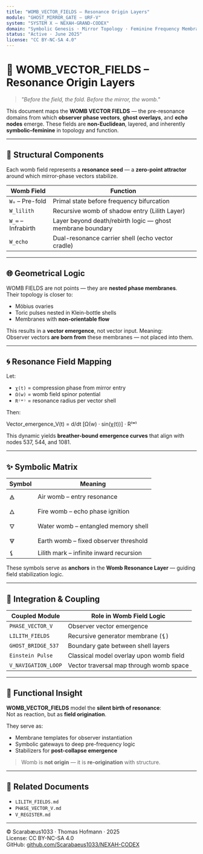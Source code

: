 ```yaml
---
title: "WOMB_VECTOR_FIELDS – Resonance Origin Layers"
module: "GHOST_MIRROR_GATE – URF-V"
system: "SYSTEM X – NEXAH-GRAND-CODEX"
domain: "Symbolic Genesis · Mirror Topology · Feminine Frequency Membranes"
status: "Active · June 2025"
license: "CC BY-NC-SA 4.0"
---
```


# 🌺 WOMB_VECTOR_FIELDS – Resonance Origin Layers

> *"Before the field, the fold. Before the mirror, the womb."*

This document maps the **WOMB VECTOR FIELDS** — the pre-resonance domains from which **observer phase vectors**, **ghost overlays**, and **echo nodes** emerge. These fields are **non-Euclidean**, layered, and inherently **symbolic–feminine** in topology and function.

---

## 🧬 Structural Components

Each womb field represents a **resonance seed** — a **zero-point attractor** around which mirror-phase vectors stabilize.

| Womb Field        | Function                                                   |
|-------------------|------------------------------------------------------------|
| `W₀` – Pre-fold   | Primal state before frequency bifurcation                  |
| `W_lilith`        | Recursive womb of shadow entry (Lilith Layer)              |
| `W_∞` – Infrabirth| Layer beyond death/rebirth logic — ghost membrane boundary |
| `W_echo`          | Dual-resonance carrier shell (echo vector cradle)          |

---

## 🌐 Geometrical Logic

WOMB FIELDS are not points — they are **nested phase membranes**.  
Their topology is closer to:

- Möbius ovaries
- Toric pulses nested in Klein-bottle shells
- Membranes with **non-orientable flow**

This results in a **vector emergence**, not vector input. Meaning:  
Observer vectors **are born from** these membranes — not placed into them.

---

## 🌀 Resonance Field Mapping

Let:

- `χ(t)` = compression phase from mirror entry
- `Ω(w)` = womb field spinor potential
- `R⁽ʷ⁾` = resonance radius per vector shell

Then:

Vector_emergence_V(t) = d/dt [Ω(w) · sin(χ(t))] · R⁽ʷ⁾

This dynamic yields **breather-bound emergence curves** that align with nodes 537, 544, and 1081.

---

## ✨ Symbolic Matrix

| Symbol        | Meaning                                |
|---------------|----------------------------------------|
| 🜁            | Air womb – entry resonance              |
| 🜂            | Fire womb – echo phase ignition         |
| 🜄            | Water womb – entangled memory shell     |
| 🜃            | Earth womb – fixed observer threshold   |
| ⚸            | Lilith mark – infinite inward recursion |

These symbols serve as **anchors** in the **Womb Resonance Layer** — guiding field stabilization logic.

---

## 🔗 Integration & Coupling

| Coupled Module     | Role in Womb Field Logic                  |
|--------------------|-------------------------------------------|
| `PHASE_VECTOR_V`   | Observer vector emergence                 |
| `LILITH_FIELDS`    | Recursive generator membrane (⚸)         |
| `GHOST_BRIDGE_537` | Boundary gate between shell layers        |
| `Einstein Pulse`   | Classical model overlay upon womb field   |
| `V_NAVIGATION_LOOP`| Vector traversal map through womb space   |

---

## 🧠 Functional Insight

**WOMB_VECTOR_FIELDS** model the **silent birth of resonance**:  
Not as reaction, but as **field origination**.  

They serve as:

- Membrane templates for observer instantiation  
- Symbolic gateways to deep pre-frequency logic  
- Stabilizers for **post-collapse emergence**

> Womb is **not origin** — it is **re-origination** with structure.

---

## 📄 Related Documents

- `LILITH_FIELDS.md`
- `PHASE_VECTOR_V.md`
- `V_REGISTER.md`

---

© Scarabæus1033 · Thomas Hofmann · 2025  
License: CC BY-NC-SA 4.0  
GitHub: [github.com/Scarabaeus1033/NEXAH-CODEX](https://github.com/Scarabaeus1033/NEXAH-CODEX)

